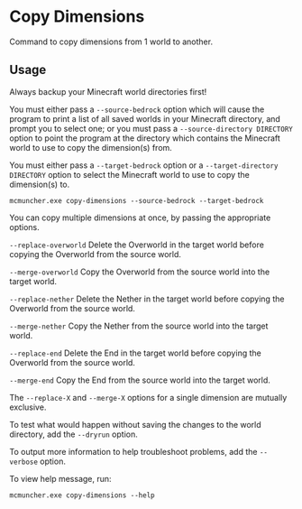 # Copy Dimensions

Command to copy dimensions from 1 world to another.

## Usage

Always backup your Minecraft world directories first!

You must either pass a `--source-bedrock` option which will cause the program to
print a list of all saved worlds in your Minecraft directory, and prompt you
to select one; or you must pass a `--source-directory DIRECTORY` option to point
the program at the directory which contains the Minecraft world to use to copy
the dimension(s) from.

You must either pass a `--target-bedrock` option or a
`--target-directory DIRECTORY` option to select the Minecraft world to use to
copy the dimension(s) to.

```
mcmuncher.exe copy-dimensions --source-bedrock --target-bedrock
```

You can copy multiple dimensions at once, by passing the appropriate options.

`--replace-overworld` Delete the Overworld in the target world before copying the Overworld from the source world.

`--merge-overworld` Copy the Overworld from the source world into the target world.

`--replace-nether` Delete the Nether in the target world before copying the Overworld from the source world.

`--merge-nether` Copy the Nether from the source world into the target world.

`--replace-end` Delete the End in the target world before copying the Overworld from the source world.

`--merge-end` Copy the End from the source world into the target world.

The `--replace-X` and `--merge-X` options for a single dimension are mutually exclusive.

To test what would happen without saving the changes to the world directory,
add the `--dryrun` option.

To output more information to help troubleshoot problems, add the `--verbose`
option.

To view help message, run:
```
mcmuncher.exe copy-dimensions --help
```
